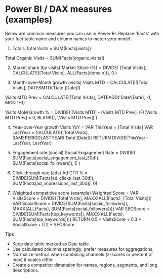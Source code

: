 # Power BI / DAX measures (examples)

Below are common measures you can use in Power BI. Replace 'Facts' with your fact table name and column names to match your model.

1) Totals
Total Visits = SUM(Facts[visits])

Total Organic Visits = SUM(Facts[organic_visits])

2) Market share (by visits)
Market Share (%) =
DIVIDE(
    [Total Visits],
    CALCULATE([Total Visits], ALL(Facts[domain])),
    0
)

3) Month-over-Month growth (visits)
Visits MTD = CALCULATE([Total Visits], DATESMTD('Date'[Date]))

Visits MTD Prev = CALCULATE([Total Visits], DATEADD('Date'[Date], -1, MONTH))

Visits MoM Growth % =
DIVIDE(
    [Visits MTD] - [Visits MTD Prev],
    IF([Visits MTD Prev] = 0, BLANK(), [Visits MTD Prev])
)

4) Year-over-Year growth
Visits YoY = 
VAR ThisYear = [Total Visits]
VAR LastYear = CALCULATE([Total Visits], SAMEPERIODLASTYEAR('Date'[Date]))
RETURN DIVIDE(ThisYear - LastYear, LastYear)

5) Engagement rate (social)
Social Engagement Rate =
DIVIDE(
    SUM(Facts[social_engagement_last_30d]),
    SUM(Facts[social_followers]),
    0
)

6) Click-through rate (ads)
Ad CTR % =
DIVIDE(SUM(Facts[ad_clicks_last_30d]), SUM(Facts[ad_impressions_last_30d]), 0)

7) Weighted competitive score (example)
Weighted Score =
VAR VisitsScore = DIVIDE([Total Visits], MAXX(ALL(Facts), [Total Visits]))
VAR SocialScore = DIVIDE(SUM(Facts[social_followers]), MAXX(ALL(Facts), SUM(Facts[social_followers])))
VAR SEOScore = DIVIDE(SUM(Facts[top_keywords]), MAXX(ALL(Facts), SUM(Facts[top_keywords])))
RETURN
0.5 * VisitsScore + 0.3 * SocialScore + 0.2 * SEOScore

Tips
- Keep date table marked as Date table.
- Use calculated columns sparingly; prefer measures for aggregations.
- Normalize metrics when combining channels (z-scores or percent of max) if scales differ.
- Create a competitor dimension for names, regions, segments, and long descriptions.